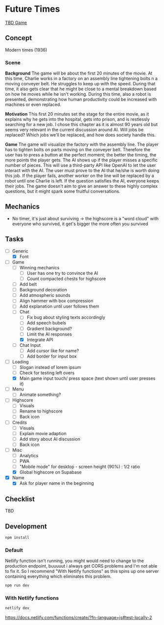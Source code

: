 # Future Times

[TBD Game](https://lukaharambasic.github.io/future-times/)

## Concept

Modern times (1936)

### Scene

**Background**
The game will be about the first 20 minutes of the movie. At this time, Charlie works in a factory on an assembly line tightening bolts n a moving conveyer belt. He struggles to keep up with the speed. During that time, it also gets clear that he might be close to a mental breakdown based on how he moves while he isn't working. During this time, also a robot is presented, demonstrating how human productivity could be increased with machines or even replaced.

**Motivation**
This first 20 minutes set the stage for the entire movie, as it explains why he gets into the hospital, gets into prison, and is restlessly searching for a new job. I chose this chapter as it is almost 90 years old but seems very relevant in the current discussion around AI. Will jobs be replaced? Which jobs we'll be replaced, and how does society handle this.

**Game**
The game will visualize the factory with the assembly line. The player has to tighten bolts on parts moving on the conveyer belt. Therefore the user has to press a button at the perfect moment; the better the timing, the more points the player gets. The AI shows up if the player misses a specific number of pieces. This will use a third-party API like OpenAI to let the user interact with the AI. The user must prove to the AI that he/she is worth doing this job. If the player fails, another worker on the line will be replaced by a robot until one Charlie is left. If the question satisfies the AI, everyone keeps their jobs. The game doesn't aim to give an answer to these highly complex questions, but it might spark some fruitful conversations.

## Mechanics

- No timer, it's just about surviving -> the highscore is a "word cloud" with everyone who survived, it get's bigger the more often you survived

## Tasks

- [ ] Generic
  - [x] Font
- [ ] Game
  - [ ] Winning mechanics
    - [ ] User has one try to convince the AI
    - [ ] Count compacted chests for highscore
  - [ ] Add belt
  - [ ] Background decoration
  - [ ] Add atmospheric sounds
  - [ ] Align hammer with box compression
  - [ ] Add explanation until user follows them
  - [ ] Chat
    - [ ] Fix bug about styling texts accordingly
    - [ ] Add speech bubels
    - [ ] Gradient background?
    - [ ] Limit the AI responses
    - [x] Integrate API
  - [ ] Chat Input
    - [ ] Add cursor like for name?
    - [ ] Add border for input box
- [ ] Loading
  - [ ] Slogan instead of lorem ipsum
  - [ ] Check for testing left overs
  - [x] Main game input touch/ press space (text shown until user presses it)
- [ ] Menu
  - [ ] Animate something?
- [ ] Highscore
  - [ ] Visuals
  - [ ] Rename to highscore
  - [ ] Back icon
- [ ] Credits
  - [ ] Visuals
  - [ ] Explain movie adaption
  - [ ] Add story about AI discussion
  - [ ] Back icon
- [ ] Misc
  - [ ] Analytics
  - [ ] PWA
  - [ ] "Mobile mode" for desktop - screen height (90%) : 1/2 ratio
  - [x] Global highscore on Supabase
- [x] Name
  - [x] Ask for player name in the beginning

## Checklist

TBD

## Development

```bash
npm install
```

### Default

Netlify function isn't running, you might would need to change to the production endpoint, buuuuut i always get CORS problems and I'm not able to fix it. So I recommend "With Netlify functions" as this spins up one server containing everything which eliminates this problem.

```bash
npm run dev
```

### With Netlify functions

```bash
netlify dev
```

https://docs.netlify.com/functions/create/?fn-language=js#test-locally-2
